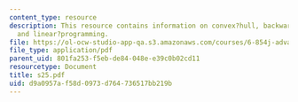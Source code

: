 ```yaml
---
content_type: resource
description: This resource contains information on convex?hull, backwards?analysis,
  and linear?programming.
file: https://ol-ocw-studio-app-qa.s3.amazonaws.com/courses/6-854j-advanced-algorithms-fall-2005/d9a0957af58d0973d764736517bb219b_s25.pdf
file_type: application/pdf
parent_uid: 801fa253-f5eb-de84-048e-e39c0b02cd11
resourcetype: Document
title: s25.pdf
uid: d9a0957a-f58d-0973-d764-736517bb219b
---
```

